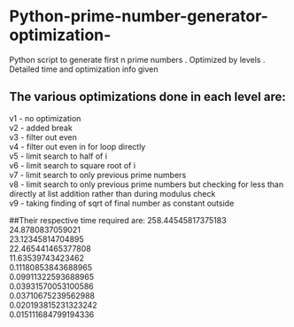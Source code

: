 # Python-prime-number-generator-optimization-
Python script to generate first n prime numbers . Optimized by levels . Detailed time and optimization info given

## The various optimizations done in each level are:    
  v1 - no optimization  
  v2 - added break  
  v3 - filter out even   
  v4 - filter out even in for loop directly   
  v5 - limit search to half of i   
  v6 - limit search to square root of i   
  v7 - limit search to only previous prime numbers   
  v8 - limit search to only previous prime numbers but checking for less than directly at list addition rather than during modulus check   
  v9 - taking finding of sqrt of final number as constant outside   
  
 
 ##Their respective time required are:
    258.44545817375183    
    24.8780837059021   
    23.12345814704895   
    22.465441465377808  
    11.63539743423462    
    0.11180853843688965   
    0.09911322593688965   
    0.03931570053100586   
    0.03710675239562988   
    0.020193815231323242  
    0.015111684799194336     


